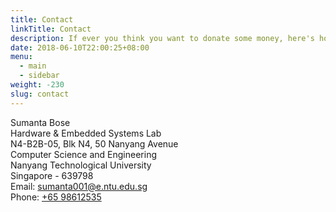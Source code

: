 ```yaml
---
title: Contact
linkTitle: Contact
description: If ever you think you want to donate some money, here's how to get in touch.
date: 2018-06-10T22:00:25+08:00
menu:
  - main
  - sidebar
weight: -230
slug: contact
---
```


Sumanta Bose<br>
Hardware & Embedded Systems Lab<br>
N4-B2B-05, Blk N4, 50 Nanyang Avenue<br>
Computer Science and Engineering<br>
Nanyang Technological University<br>
Singapore - 639798<br>
Email: [sumanta001@e.ntu.edu.sg](mailto:sumanta001@e.ntu.edu.sg)<br>
Phone: [+65 98612535](tel:+6598612535)<br>